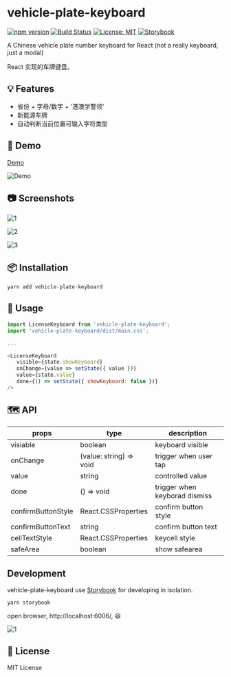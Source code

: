 # vehicle-plate-keyboard

[![npm version](https://badge.fury.io/js/vehicle-plate-keyboard.svg)](//npmjs.com/package/vehicle-plate-keyboard) [![Build Status](https://travis-ci.com/LiuuY/vehicle-plate-keyboard.svg?branch=master)](https://travis-ci.com/LiuuY/vehicle-plate-keyboard) [![License: MIT](https://img.shields.io/badge/License-MIT-yellow.svg)](https://opensource.org/licenses/MIT) [![Storybook](https://cdn.jsdelivr.net/gh/storybookjs/brand@master/badge/badge-storybook.svg)](https://github.com/LiuuY/vehicle-plate-keyboard)

A Chinese vehicle plate number keyboard for React (not a really keyboard, just a modal)

React 实现的车牌键盘。

## 💡 Features

- 省份 + 字母/数字 + '港澳学警领'
- 新能源车牌
- 自动判断当前位置可输入字符类型

## 🚗 Demo

[Demo](https://codesandbox.io/s/vehicle-plate-keyboard-demo-xxdlv)

![Demo](https://raw.githubusercontent.com/LiuuY/vehicle-plate-keyboard/master/demo.gif)

## 📷 Screenshots

![1](https://raw.githubusercontent.com/LiuuY/vehicle-plate-keyboard/master/screenshots/keyboard1.png)

![2](https://raw.githubusercontent.com/LiuuY/vehicle-plate-keyboard/master/screenshots/keyboard2.png)

![3](https://raw.githubusercontent.com/LiuuY/vehicle-plate-keyboard/master/screenshots/keyboard3.png)

## 📦 Installation

```Javascript
yarn add vehicle-plate-keyboard
```

## 🔨 Usage

```JavaScript
import LicenseKeyboard from 'vehicle-plate-keyboard';
import 'vehicle-plate-keyboard/dist/main.css';

...

<LicenseKeyboard
   visible={state.showKeyboard}
   onChange={value => setState({ value })}
   value={state.value}
   done={() => setState({ showKeyboard: false })}
/>
```

## 🗺 API

| props              | type                    | description                   |
| ------------------ | ----------------------- | ----------------------------- |
| visiable           | boolean                 | keyboard visible              |
| onChange           | (value: string) => void | trigger when user tap         |
| value              | string                  | controlled value              |
| done               | () => void              | trigger when keyborad dismiss |
| confirmButtonStyle | React.CSSProperties     | confirm button style          |
| confirmButtonText  | string                  | confirm button text           |
| cellTextStyle      | React.CSSProperties     | keycell style                 |
| safeArea           | boolean                 | show safearea                 |

## Development

vehicle-plate-keyboard use [Storybook](https://storybook.js.org/) for developing in isolation.

```javascript
yarn storybook
```

open browser, http://localhost:6006/, 😆

![1](https://raw.githubusercontent.com/LiuuY/vehicle-plate-keyboard/master/screenshots/storybook.png)

## 📝 License

MIT License
